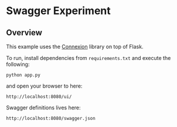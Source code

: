 # Swagger Experiment


## Overview
This example uses the [Connexion](https://github.com/zalando/connexion) library on top of Flask.

To run, install dependencies from `requirements.txt` and execute the following:

```
python app.py
```

and open your browser to here:

```
http://localhost:8080/ui/
```

Swagger definitions lives here:

```
http://localhost:8080/swagger.json
```

